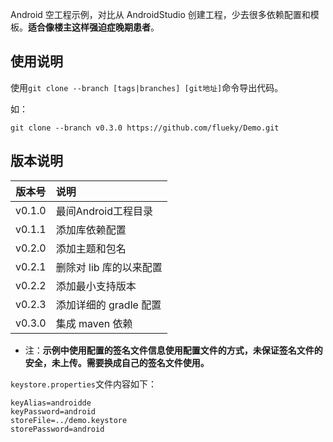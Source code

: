 Android 空工程示例，对比从 AndroidStudio 创建工程，少去很多依赖配置和模板。**适合像楼主这样强迫症晚期患者**。

## 使用说明

使用`git clone --branch [tags|branches] [git地址]`命令导出代码。

如：

```shel
git clone --branch v0.3.0 https://github.com/flueky/Demo.git
```

## 版本说明

|版本号|说明|
|:-:|:--|
|v0.1.0|最间Android工程目录|
|v0.1.1|添加库依赖配置|
|v0.2.0|添加主题和包名|
|v0.2.1|删除对 lib 库的以来配置|
|v0.2.2|添加最小支持版本|
|v0.2.3|添加详细的 gradle 配置|
|v0.3.0|集成 maven 依赖|


* 注：**示例中使用配置的签名文件信息使用配置文件的方式，未保证签名文件的安全，未上传。需要换成自己的签名文件使用。**

`keystore.properties`文件内容如下：

```properties
keyAlias=androidde
keyPassword=android
storeFile=../demo.keystore
storePassword=android
```




